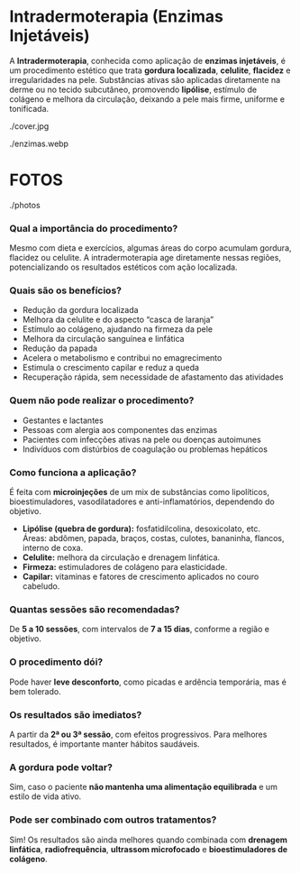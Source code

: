 <!-- title:start -->
# Intradermoterapia (Enzimas Injetáveis)
<!-- title:end -->

<!-- subtitle:start -->

<!-- subtitle:end -->

<!-- description:start -->
A **Intradermoterapia**, conhecida como aplicação de **enzimas injetáveis**, é um procedimento estético que trata **gordura localizada**, **celulite**, **flacidez** e irregularidades na pele. Substâncias ativas são aplicadas diretamente na derme ou no tecido subcutâneo, promovendo **lipólise**, estímulo de colágeno e melhora da circulação, deixando a pele mais firme, uniforme e tonificada.
<!-- description:end -->

<!-- cover:start -->
./cover.jpg
<!-- cover:end -->

<!-- photo1:start -->
./enzimas.webp
<!-- photo1:end -->

<!-- carousel:start -->
# FOTOS
./photos
<!-- carousel:end -->

<!-- photo2:start -->

<!-- photo2:end -->

<!-- faq:start -->
### Qual a importância do procedimento?
Mesmo com dieta e exercícios, algumas áreas do corpo acumulam gordura, flacidez ou celulite. A intradermoterapia age diretamente nessas regiões, potencializando os resultados estéticos com ação localizada.
<!-- faq:end -->

<!-- faq:start -->
### Quais são os benefícios?
- Redução da gordura localizada  
- Melhora da celulite e do aspecto “casca de laranja”  
- Estímulo ao colágeno, ajudando na firmeza da pele  
- Melhora da circulação sanguínea e linfática  
- Redução da papada  
- Acelera o metabolismo e contribui no emagrecimento  
- Estimula o crescimento capilar e reduz a queda  
- Recuperação rápida, sem necessidade de afastamento das atividades
<!-- faq:end -->

<!-- faq:start -->
### Quem não pode realizar o procedimento?
- Gestantes e lactantes  
- Pessoas com alergia aos componentes das enzimas  
- Pacientes com infecções ativas na pele ou doenças autoimunes  
- Indivíduos com distúrbios de coagulação ou problemas hepáticos
<!-- faq:end -->

<!-- faq:start -->
### Como funciona a aplicação?
É feita com **microinjeções** de um mix de substâncias como lipolíticos, bioestimuladores, vasodilatadores e anti-inflamatórios, dependendo do objetivo.

- **Lipólise (quebra de gordura):** fosfatidilcolina, desoxicolato, etc.  
  Áreas: abdômen, papada, braços, costas, culotes, bananinha, flancos, interno de coxa.
- **Celulite:** melhora da circulação e drenagem linfática.
- **Firmeza:** estimuladores de colágeno para elasticidade.
- **Capilar:** vitaminas e fatores de crescimento aplicados no couro cabeludo.
<!-- faq:end -->

<!-- faq:start -->
### Quantas sessões são recomendadas?
De **5 a 10 sessões**, com intervalos de **7 a 15 dias**, conforme a região e objetivo.
<!-- faq:end -->

<!-- faq:start -->
### O procedimento dói?
Pode haver **leve desconforto**, como picadas e ardência temporária, mas é bem tolerado.
<!-- faq:end -->

<!-- faq:start -->
### Os resultados são imediatos?
A partir da **2ª ou 3ª sessão**, com efeitos progressivos. Para melhores resultados, é importante manter hábitos saudáveis.
<!-- faq:end -->

<!-- faq:start -->
### A gordura pode voltar?
Sim, caso o paciente **não mantenha uma alimentação equilibrada** e um estilo de vida ativo.
<!-- faq:end -->

<!-- faq:start -->
### Pode ser combinado com outros tratamentos?
Sim! Os resultados são ainda melhores quando combinada com **drenagem linfática**, **radiofrequência**, **ultrassom microfocado** e **bioestimuladores de colágeno**.
<!-- faq:end -->
